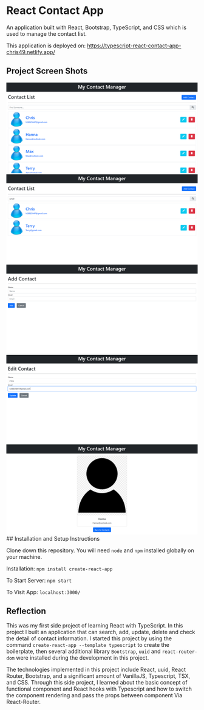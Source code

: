 # React Contact App

An application built with React, Bootstrap, TypeScript, and CSS which is used to manage the contact list.

This application is deployed on: https://typescript-react-contact-app-chris49.netlify.app/

## Project Screen Shots

<img src="https://github.com/chrisnumber49/Typescript-React-Contact-App/blob/master/screen%20shot/demo2.png" width="600" > 
<img src="https://github.com/chrisnumber49/Typescript-React-Contact-App/blob/master/screen%20shot/demo4.png" width="600" > 
<img src="https://github.com/chrisnumber49/Typescript-React-Contact-App/blob/master/screen%20shot/demo1.png" width="600" > 
<img src="https://github.com/chrisnumber49/Typescript-React-Contact-App/blob/master/screen%20shot/demo5.png" width="600" > 
<img src="https://github.com/chrisnumber49/Typescript-React-Contact-App/blob/master/screen%20shot/demo3.png" width="600" > 
## Installation and Setup Instructions

Clone down this repository. You will need `node` and `npm` installed globally on your machine.

Installation: `npm install create-react-app`

To Start Server: `npm start`

To Visit App: `localhost:3000/`

## Reflection

This was my first side project of learning React with TypeScript. In this project I built an application that can search, add, update, delete and check the detail of contact information. I started this project by using the command `create-react-app --template typescript` to create the boilerplate, then several additional library `Bootstrap`, `uuid` and `react-router-dom` were installed during the development in this project.

The technologies implemented in this project include React, uuid, React Router, Bootstrap, and a significant amount of VanillaJS, Typescript, TSX, and CSS. Through this side project, I learned about the basic concept of functional component and React hooks with Typescript and how to switch the component rendering and pass the props between component Via React-Router.
